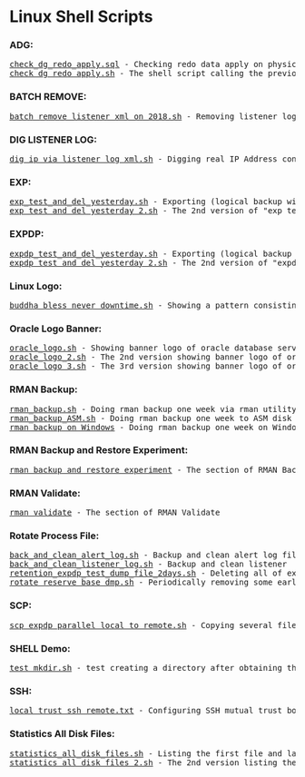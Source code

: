 <html>
<h1> Linux Shell Scripts </h1>
<body>
<h3> ADG: </h3>
<pre>
<a href="https://github.com/guestart/Linux-Shell-Scripts/blob/master/adg/check_dg_redo_apply.sql">check_dg_redo_apply.sql</a> - Checking redo data apply on physical standby database of Oracle Active Data Guard
<a href="https://github.com/guestart/Linux-Shell-Scripts/blob/master/adg/check_dg_redo_apply.sh">check_dg_redo_apply.sh</a> - The shell script calling the previous "check_dg_redo_apply.sql"
</pre>
<h3> BATCH REMOVE: </h3>
<pre>
<a href="https://github.com/guestart/Linux-Shell-Scripts/blob/master/batch_remove/batch_remove_listener_xml_on_2018.sh">batch_remove_listener_xml_on_2018.sh</a> - Removing listener log xml file that located in "$ORACLE_BASE/diag/tnslsnr/$HOSTNAME/listener/alert" directory generated by 2018
</pre>
<h3> DIG LISTENER LOG: </h3>
<pre>
<a href="https://github.com/guestart/Linux-Shell-Scripts/blob/master/dig_listener_log_xml/dig_ip_via_listener_log_xml.sh">dig_ip_via_listener_log_xml.sh</a> - Digging real IP Address connecting to oracle database server recently via oracle listener log file "log.xml"
</pre>
<h3> EXP: </h3>
<pre>
<a href="https://github.com/guestart/Linux-Shell-Scripts/blob/master/exp/exp_test_and_del_yesterday.sh">exp_test_and_del_yesterday.sh</a> - Exporting (logical backup with exp command) today's dmp files with specific user(s) and then deleting yesterday's
<a href="https://github.com/guestart/Linux-Shell-Scripts/blob/master/exp/exp_test_and_del_yesterday_2.sh">exp_test_and_del_yesterday_2.sh</a> - The 2nd version of "exp_test_and_del_yesterday.sh", by the way adding four number of new parameters - "direct, buffer, feedback and recordlength" at the end of EXP command
</pre>
<h3> EXPDP: </h3>
<pre>
<a href="https://github.com/guestart/Linux-Shell-Scripts/blob/master/expdp/expdp_test_and_del_yesterday.sh">expdp_test_and_del_yesterday.sh</a> - Exporting (logical backup with expdp command) today's dmp files with specific user(s) and then deleting yesterday's
<a href="https://github.com/guestart/Linux-Shell-Scripts/blob/master/expdp/expdp_test_and_del_yesterday_2.sh">expdp_test_and_del_yesterday_2.sh</a> - The 2nd version of "expdp_test_and_del_yesterday.sh", by the way adding a new parameter compression at the end of EXPDP command
</pre>
<h3> Linux Logo: </h3>
<pre>
<a href="https://github.com/guestart/Linux-Shell-Scripts/blob/master/linux_logo/buddha_bless_never_downtime.sh">buddha_bless_never_downtime.sh</a> - Showing a pattern consisting of several special keyboard characters for "Buddha bless, Never downtime" 
</pre>
<h3> Oracle Logo Banner: </h3>
<pre>
<a href="https://github.com/guestart/Linux-Shell-Scripts/blob/master/oracle_logo_banner/oracle_logo.sh">oracle_logo.sh</a> - Showing banner logo of oracle database server
<a href="https://github.com/guestart/Linux-Shell-Scripts/blob/master/oracle_logo_banner/oracle_logo_2.sh">oracle_logo_2.sh</a> - The 2nd version showing banner logo of oracle database server
<a href="https://github.com/guestart/Linux-Shell-Scripts/blob/master/oracle_logo_banner/oracle_logo_3.sh">oracle_logo_3.sh</a> - The 3rd version showing banner logo of oracle database server
</pre>
<h3> RMAN Backup: </h3>
<pre>
<a href="https://github.com/guestart/Linux-Shell-Scripts/blob/master/rman_backup/rman_backup.sh">rman_backup.sh</a> - Doing rman backup one week via rman utility on oracle database server
<a href="https://github.com/guestart/Linux-Shell-Scripts/blob/master/rman_backup/rman_backup_ASM.sh">rman_backup_ASM.sh</a> - Doing rman backup one week to ASM disk via rman utility on oracle database server
<a href="https://github.com/guestart/Linux-Shell-Scripts/tree/master/rman_backup/rman_windows">rman backup on Windows</a> - Doing rman backup one week on Windows
</pre>
<h3> RMAN Backup and Restore Experiment: </h3>
<pre>
<a href="https://github.com/guestart/Linux-Shell-Scripts/tree/master/rman_backup_and_restore_experiment">rman_backup_and_restore_experiment</a> - The section of RMAN Backup and Restore Experiment
</pre>
<h3> RMAN Validate: </h3>
<pre>
<a href="https://github.com/guestart/Linux-Shell-Scripts/tree/master/rman_validate">rman_validate</a> - The section of RMAN Validate
</pre>
<h3> Rotate Process File: </h3>
<pre>
<a href="https://github.com/guestart/Linux-Shell-Scripts/blob/master/rotate_process_file/back_and_clean_alert_log.sh">back_and_clean_alert_log.sh</a> - Backup and clean alert log file that located in "$ORACLE_BASE/diag/rdbms/orcl/orcl/trace" directory of oracle database server
<a href="https://github.com/guestart/Linux-Shell-Scripts/blob/master/rotate_process_file/back_and_clean_listener_log.sh">back_and_clean_listener_log.sh</a> - Backup and clean listener  log file that located in "$ORACLE_BASE/diag/tnslsnr/$HOSTNAME/listener/trace" directory on oracle user of oracle database server
<a href="https://github.com/guestart/Linux-Shell-Scripts/blob/master/rotate_process_file/retention_expdp_test_dump_file_2days.sh">retention_expdp_test_dump_file_2days.sh</a> - Deleting all of expdp's dmp file about user "test" on oracle database 2 days before
<a href="https://github.com/guestart/Linux-Shell-Scripts/blob/master/rotate_process_file/rotate_reserve_base_dmp.sh">rotate_reserve_base_dmp.sh</a> - Periodically removing some earliest so far 7 number of "xxxx_base_xxxx.dmp" file, which located in directory "/u01/oradata" on oracle user for keeping sufficient disk space in reserve
</pre>
<h3> SCP: </h3>
<pre>
<a href="https://github.com/guestart/Linux-Shell-Scripts/blob/master/scp/scp_expdp_parallel_local_to_remote.sh">scp_expdp_parallel_local_to_remote.sh</a> - Copying several files that is gerenated by oracle datapump tool with expdp command from local to another linux server via scp
</pre>
<h3> SHELL Demo: </h3>
<pre>
<a href="https://github.com/guestart/Linux-Shell-Scripts/blob/master/shell_demo/test_mkdir.sh">test_mkdir.sh</a> - test creating a directory after obtaining the previous location by "basename".
</pre>
<h3> SSH: </h3>
<pre>
<a href="https://github.com/guestart/Linux-Shell-Scripts/blob/master/ssh/local_trust_ssh_remote.txt">local_trust_ssh_remote.txt</a> - Configuring SSH mutual trust both two linux servers
</pre>
<h3> Statistics All Disk Files: </h3>
<pre>
<a href="https://github.com/guestart/Linux-Shell-Scripts/blob/master/statistics_all_disk_files/statistics_all_disk_files.sh">statistics_all_disk_files.sh</a> - Listing the first file and last with only reserving the format of date and count total files number on each disk on linux server
<a href="https://github.com/guestart/Linux-Shell-Scripts/blob/master/statistics_all_disk_files/statistics_all_disk_files_2.sh">statistics_all_disk_files_2.sh</a> - The 2nd version listing the first file and last with only reserving the format of date and count total files number on each disk on linux server
</pre>
</body>
</html>
